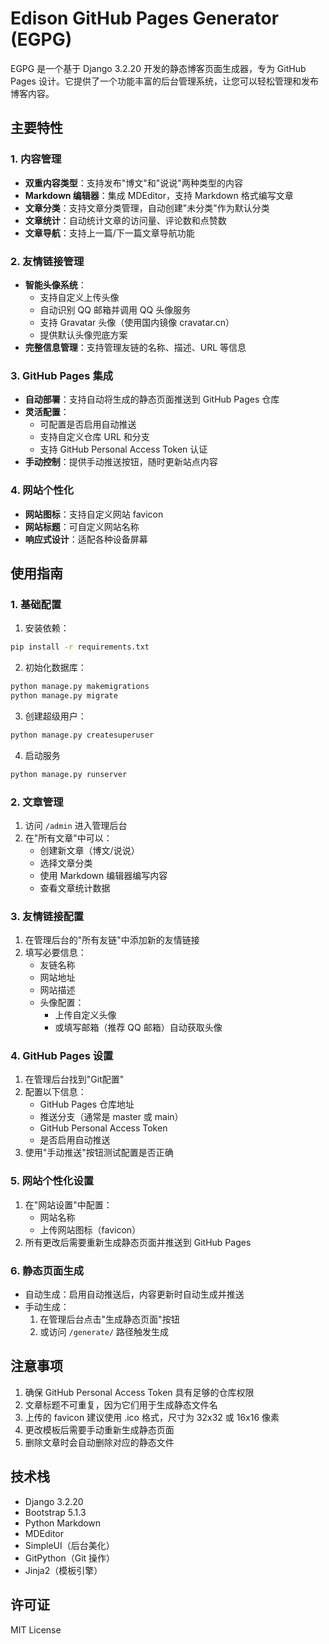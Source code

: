 # Edison GitHub Pages Generator (EGPG)

EGPG 是一个基于 Django 3.2.20 开发的静态博客页面生成器，专为 GitHub Pages 设计。它提供了一个功能丰富的后台管理系统，让您可以轻松管理和发布博客内容。

## 主要特性

### 1. 内容管理
- **双重内容类型**：支持发布"博文"和"说说"两种类型的内容
- **Markdown 编辑器**：集成 MDEditor，支持 Markdown 格式编写文章
- **文章分类**：支持文章分类管理，自动创建"未分类"作为默认分类
- **文章统计**：自动统计文章的访问量、评论数和点赞数
- **文章导航**：支持上一篇/下一篇文章导航功能

### 2. 友情链接管理
- **智能头像系统**：
  - 支持自定义上传头像
  - 自动识别 QQ 邮箱并调用 QQ 头像服务
  - 支持 Gravatar 头像（使用国内镜像 cravatar.cn）
  - 提供默认头像兜底方案
- **完整信息管理**：支持管理友链的名称、描述、URL 等信息

### 3. GitHub Pages 集成
- **自动部署**：支持自动将生成的静态页面推送到 GitHub Pages 仓库
- **灵活配置**：
  - 可配置是否启用自动推送
  - 支持自定义仓库 URL 和分支
  - 支持 GitHub Personal Access Token 认证
- **手动控制**：提供手动推送按钮，随时更新站点内容

### 4. 网站个性化
- **网站图标**：支持自定义网站 favicon
- **网站标题**：可自定义网站名称
- **响应式设计**：适配各种设备屏幕

## 使用指南

### 1. 基础配置
1. 安装依赖：
```bash
pip install -r requirements.txt
```

2. 初始化数据库：
```bash
python manage.py makemigrations
python manage.py migrate
```

3. 创建超级用户：
```bash
python manage.py createsuperuser
```

4. 启动服务
```bash
python manage.py runserver
```

### 2. 文章管理
1. 访问 `/admin` 进入管理后台
2. 在"所有文章"中可以：
   - 创建新文章（博文/说说）
   - 选择文章分类
   - 使用 Markdown 编辑器编写内容
   - 查看文章统计数据

### 3. 友情链接配置
1. 在管理后台的"所有友链"中添加新的友情链接
2. 填写必要信息：
   - 友链名称
   - 网站地址
   - 网站描述
   - 头像配置：
     - 上传自定义头像
     - 或填写邮箱（推荐 QQ 邮箱）自动获取头像

### 4. GitHub Pages 设置
1. 在管理后台找到"Git配置"
2. 配置以下信息：
   - GitHub Pages 仓库地址
   - 推送分支（通常是 master 或 main）
   - GitHub Personal Access Token
   - 是否启用自动推送
3. 使用"手动推送"按钮测试配置是否正确

### 5. 网站个性化设置
1. 在"网站设置"中配置：
   - 网站名称
   - 上传网站图标（favicon）
2. 所有更改后需要重新生成静态页面并推送到 GitHub Pages

### 6. 静态页面生成
- 自动生成：启用自动推送后，内容更新时自动生成并推送
- 手动生成：
  1. 在管理后台点击"生成静态页面"按钮
  2. 或访问 `/generate/` 路径触发生成

## 注意事项
1. 确保 GitHub Personal Access Token 具有足够的仓库权限
2. 文章标题不可重复，因为它们用于生成静态文件名
3. 上传的 favicon 建议使用 .ico 格式，尺寸为 32x32 或 16x16 像素
4. 更改模板后需要手动重新生成静态页面
5. 删除文章时会自动删除对应的静态文件

## 技术栈
- Django 3.2.20
- Bootstrap 5.1.3
- Python Markdown
- MDEditor
- SimpleUI（后台美化）
- GitPython（Git 操作）
- Jinja2（模板引擎）

## 许可证
MIT License